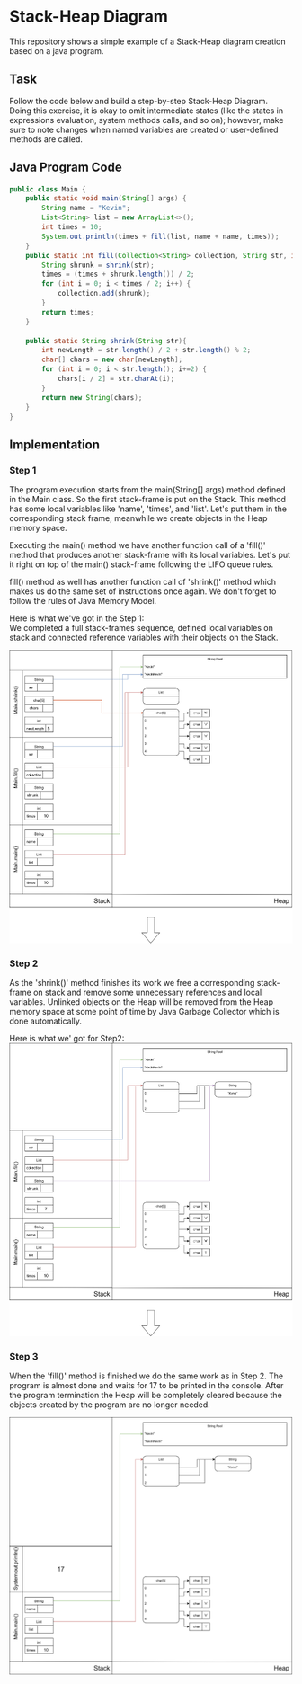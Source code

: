 # Stack-Heap Diagram

This repository shows a simple example of a Stack-Heap diagram creation based on a java program.

## Task
Follow the code below and build a step-by-step Stack-Heap Diagram.<br/>
Doing this exercise, it is okay to omit intermediate states (like the states in expressions evaluation, system methods calls, and so on); however, make sure to note changes when named variables are created or user-defined methods are called.

## Java Program Code

```java
public class Main {
    public static void main(String[] args) {
        String name = "Kevin";
        List<String> list = new ArrayList<>();
        int times = 10;
        System.out.println(times + fill(list, name + name, times));
    }
    public static int fill(Collection<String> collection, String str, int times){
        String shrunk = shrink(str);
        times = (times + shrunk.length()) / 2;
        for (int i = 0; i < times / 2; i++) {
            collection.add(shrunk);
        }
        return times;
    }
 
    public static String shrink(String str){
        int newLength = str.length() / 2 + str.length() % 2;
        char[] chars = new char[newLength];
        for (int i = 0; i < str.length(); i+=2) {
            chars[i / 2] = str.charAt(i);
        }
        return new String(chars);
    }
}
```

## Implementation

### Step 1

The program execution starts from the main(String[] args) method defined in the Main class. So the first stack-frame is put on the Stack. This method has some local variables like 'name', 'times', and 'list'. Let's put them in the corresponding stack frame, meanwhile we create objects in the Heap memory space.

Executing the main() method we have another function call of a 'fill()' method that produces another stack-frame with its local variables. Let's put it right on top of the main() stack-frame following the LIFO queue rules.

fill() method as well has another function call of 'shrink()' method which makes us do the same set of instructions once again. We don't forget to follow the rules of Java Memory Model.

Here is what we've got in the Step 1:  
We completed a full stack-frames sequence, defined local variables on stack and connected reference variables with their objects on the Stack.

![Stack-Heap Diagram Step1](./diagrams/stack-heap%20diagram.png)

### Step 2

As the 'shrink()' method finishes its work we free a corresponding stack-frame on stack and remove some unnecessary references and local variables. Unlinked objects on the Heap will be removed from the Heap memory space at some point of time by Java Garbage Collector which is done automatically. 

Here is what we' got for Step2:  
![Stack-Heap Diagram Step2](./diagrams/stack-heap%20diagram2.png)


### Step 3

When the 'fill()' method is finished we do the same work as in Step 2. The program is almost done and waits for 17 to be printed in the console. After the program termination the Heap will be completely cleared because the objects created by the program are no longer needed.

![Stack-Heap Diagram Step1](./diagrams/stack-heap%20diagram3.png)